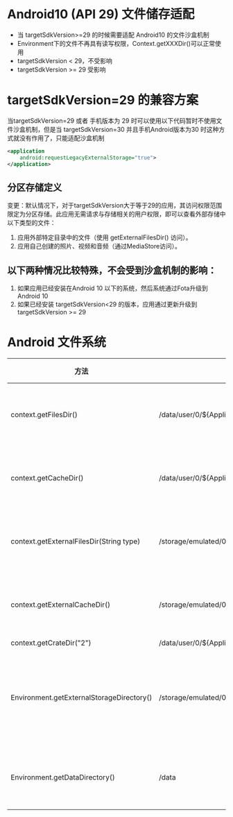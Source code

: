 # Android10 (API 29) 文件储存适配
* 当 targetSdkVersion>=29 的时候需要适配 Android10 的文件沙盒机制
* Environment下的文件不再具有读写权限，Context.getXXXDir()可以正常使用
* targetSdkVersion < 29，不受影响
* targetSdkVersion >= 29 受影响

# targetSdkVersion=29 的兼容方案 
当targetSdkVersion=29 或者 手机版本为 29 时可以使用以下代码暂时不使用文件沙盒机制，但是当 targetSdkVersion=30 并且手机Android版本为30 时这种方式就没有作用了，只能适配沙盒机制
```xml
<application
    android:requestLegacyExternalStorage="true">
</application>
```
## 分区存储定义
变更：默认情况下，对于targetSdkVersion大于等于29的应用，其访问权限范围限定为分区存储。此应用无需请求与存储相关的用户权限，即可以查看外部存储中以下类型的文件：
1. 应用外部特定目录中的文件（使用 getExternalFilesDir() 访问）。
2. 应用自己创建的照片、视频和音频（通过MediaStore访问）。

## 以下两种情况比较特殊，不会受到沙盒机制的影响：
1. 如果应用已经安装在Android 10 以下的系统，然后系统通过Fota升级到Android 10
2. 如果已经安装 targetSdkVersion<29 的版本，应用通过更新升级到 targetSdkVersion >= 29

# Android 文件系统
|方法|路径|描述|清除|卸载|
|--|--|--|--|--|
|context.getFilesDir()|/data/user/0/${ApplicationId}/files||对应应用详情里面的"清除数据"|App卸载后清除|
|context.getCacheDir() | /data/user/0/${ApplicationId}/cache||对应应用详情里面的"清除缓存"|App卸载后清除|
|context.getExternalFilesDir(String type)|/storage/emulated/0/Android/data/${ApplicationId}/files| 一般放一些长时间保存的数据|对应应用详情里面的"清除数据"|App卸载后清除|
|context.getExternalCacheDir()|/storage/emulated/0/Android/data/${ApplicationId}/cache|一般存放临时缓存数据|对应应用详情里面的"清除缓存"|App卸载后清除|
|context.getCrateDir("2")|/data/user/0/${ApplicationId}/crates/2|箱|||
|Environment.getExternalStorageDirectory()|/storage/emulated/0|/storage/emulated/0|与APP无关的共用区域，Android10引入沙盒机制后不能再使用|没有对应的清除选项|App卸载不影响|   
|Environment.getDataDirectory()|/data|与APP无关的共用区域|没有对应的清除选项|App卸载不影响|    
                            